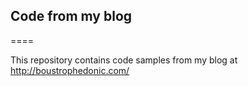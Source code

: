 ## Code from my blog
====

This repository contains code samples from my blog at http://boustrophedonic.com/

